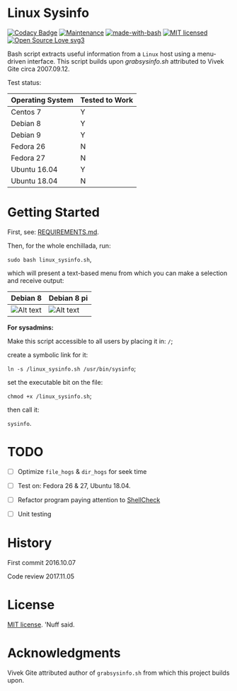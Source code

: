 # Linux Sysinfo 

[![Codacy Badge](https://api.codacy.com/project/badge/Grade/5a3b5bbe370e409a96a0de70b1c95c31)](https://www.codacy.com/app/marshki/linux_sysinfo?utm_source=github.com&amp;utm_medium=referral&amp;utm_content=marshki/bash_sys_info&amp;utm_campaign=Badge_Grade)
[![Maintenance](https://img.shields.io/badge/Maintained%3F-yes-green.svg)](https://GitHub.com/Naereen/StrapDown.js/graphs/commit-activity)
[![made-with-bash](https://img.shields.io/badge/Made%20with-Bash-1f425f.svg)](https://www.gnu.org/software/bash/)
[![MIT licensed](https://img.shields.io/badge/license-MIT-blue.svg)](https://raw.githubusercontent.com/hyperium/hyper/master/LICENSE)
[![Open Source Love svg3](https://badges.frapsoft.com/os/v3/open-source.svg?v=103)](https://github.com/ellerbrock/open-source-badges/)

Bash script extracts useful information from a `Linux` host using a menu-driven interface.
This script builds upon *grabsysinfo.sh* attributed to Vivek Gite circa 2007.09.12.

Test status: 

Operating System | Tested to Work  
-----------------|---------------
Centos 7         | Y
Debian 8         | Y 
Debian 9         | Y 
Fedora 26        | N
Fedora 27        | N
Ubuntu 16.04     | Y 
Ubuntu 18.04     | N

# Getting Started 

First, see: [REQUIREMENTS.md](https://github.com/marshki/linux_sysinfo/blob/master/REQUIREMENTS.md). 

Then, for the whole enchillada, run: 

`sudo bash linux_sysinfo.sh`,  

which will present a text-based menu from which you can make a selection and receive output:
 
Debian 8     | Debian 8 pi 
----------   | -----------
![Alt text](https://github.com/marshki/linux_sysinfo/blob/master/docs/screen_grab.png "Deb_think") | ![Alt text](https://github.com/marshki/linux_sysinfo/blob/master/docs/screen_grab_2.png "Deb_pi")

**For sysadmins:**

Make this script accessible to all users by placing it in: `/`; 

create a symbolic link for it: 

`ln -s /linux_sysinfo.sh /usr/bin/sysinfo`; 

set the executable bit on the file:

`chmod +x /linux_sysinfo.sh`;   

then call it:

`sysinfo`.  
 
# TODO

- [ ] Optimize `file_hogs` & `dir_hogs` for seek time   

- [ ] Test on: Fedora 26 & 27, Ubuntu 18.04.   

- [ ] Refactor program paying attention to [ShellCheck](https://www.shellcheck.net)

- [ ] Unit testing 

# History 

First commit 2016.10.07

Code review 2017.11.05 

# License 

[MIT license](https://opensource.org/licenses/MIT). 'Nuff said. 

# Acknowledgments 

Vivek Gite attributed author of `grabsysinfo.sh` from which this project builds upon. 
